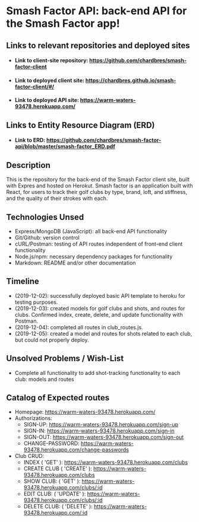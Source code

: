 # Smash Factor API: back-end API for the Smash Factor app!

## Links to relevant repositories and deployed sites
* #### Link to client-site repository: <https://github.com/chardbres/smash-factor-client>
* #### Link to deployed client site: <https://chardbres.github.io/smash-factor-client/#/>
* #### Link to deployed API site: <https://warm-waters-93478.herokuapp.com/>

## Links to Entity Resource Diagram (ERD)
* #### Link to ERD: <https://github.com/chardbres/smash-factor-api/blob/master/smash-factor_ERD.pdf>

## Description

This is the repository for the back-end of the Smash Factor client site, built with Expres and hosted on Herokut. Smash factor is an application built with React, for users to track their golf clubs by type, brand, loft, and stiffness, and the quality of their strokes with each.

## Technologies Unsed
* Express/MongoDB (JavaScript): all back-end API functionality
* Git/Github: version control
* cURL/Postman: testing of API routes independent of front-end client functionality
* Node.js/npm: necessary dependency packages for functionality
* Markdown: README and/or other documentation

## Timeline
* (2019-12-02): successfully deployed basic API template to heroku for testing purposes.
* (2019-12-03): created models for golf clubs and shots, and routes for clubs. Confirmed index, create, delete, and update functionality with Postman.
* (2019-12-04): completed all routes in club_routes.js.
* (2019-12-05): created a model and routes for shots related to each club, but could not properly deploy.

## Unsolved Problems / Wish-List
* Complete all functionality to add shot-tracking functionality to each club: models and routes

## Catalog of Expected routes
* Homepage: https://warm-waters-93478.herokuapp.com/
* Authorizations:
  - SIGN-UP: https://warm-waters-93478.herokuapp.com/sign-up
  - SIGN-IN: https://warm-waters-93478.herokuapp.com/sign-in
  - SIGN-OUT: https://warm-waters-93478.herokuapp.com/sign-out
  - CHANGE-PASSWORD: https://warm-waters-93478.herokuapp.com/change-passwords
* Club CRUD:
  - INDEX ( 'GET' ): https://warm-waters-93478.herokuapp.com/clubs
  - CREATE CLUB ( 'CREATE' ): https://warm-waters-93478.herokuapp.com/clubs
  - SHOW CLUB: ( 'GET' ): https://warm-waters-93478.herokuapp.com/clubs/:id
  - EDIT CLUB: ( 'UPDATE' ): https://warm-waters-93478.herokuapp.com/clubs/:id
  - DELETE CLUB: ( 'DELETE' ): https://warm-waters-93478.herokuapp.com/:id
